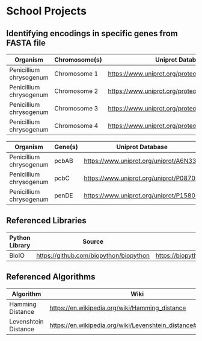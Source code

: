 # School Projects

## Identifying encodings in specific genes from FASTA file

|Organism|Chromosome(s)|Uniprot Database|
|--|----|--|
|Penicillium chrysogenum|Chromosome 1|https://www.uniprot.org/proteomes/UP000076449|
|Penicillium chrysogenum|Chromosome 2|https://www.uniprot.org/proteomes/UP000076449|
|Penicillium chrysogenum|Chromosome 3|https://www.uniprot.org/proteomes/UP000076449|
|Penicillium chrysogenum|Chromosome 4|https://www.uniprot.org/proteomes/UP000076449|


|Organism|Gene(s)|Uniprot Database|FASTA File |
|--|----|--|--|
|Penicillium chrysogenum|pcbAB|https://www.uniprot.org/uniprot/A6N339|https://www.uniprot.org/uniprot/A6N339.fasta |
|Penicillium chrysogenum|pcbC|https://www.uniprot.org/uniprot/P08703|https://www.uniprot.org/uniprot/P08703.fasta|
|Penicillium chrysogenum|penDE|https://www.uniprot.org/uniprot/P15802|https://www.uniprot.org/uniprot/P15802.fasta|

## Referenced Libraries
|Python Library|Source|Wiki|
|--|----|--|
|BioIO|https://github.com/biopython/biopython|https://biopython.org/wiki/SeqIO|

## Referenced Algorithms
|Algorithm|Wiki|
|--|--|
|Hamming Distance|https://en.wikipedia.org/wiki/Hamming_distance|
|Levenshtein Distance|https://en.wikipedia.org/wiki/Levenshtein_distance#Recursive|
